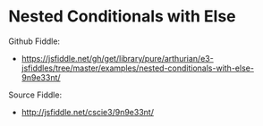 # Nested Conditionals with Else

Github Fiddle:
- https://jsfiddle.net/gh/get/library/pure/arthurian/e3-jsfiddles/tree/master/examples/nested-conditionals-with-else-9n9e33nt/

Source Fiddle:
- http://jsfiddle.net/cscie3/9n9e33nt/


